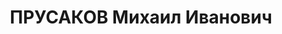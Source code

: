 ---
title: ПРУСАКОВ Михаил Иванович
description: "Род. в 1899, член ВКП(б). Проживал: г. Оренбург. Начальник Облместпром\
  \ \n  Приговор: ВК ВС СССР, 29.01.1938 – ВМН. \n  Реабилитирован июнь 1957"
---